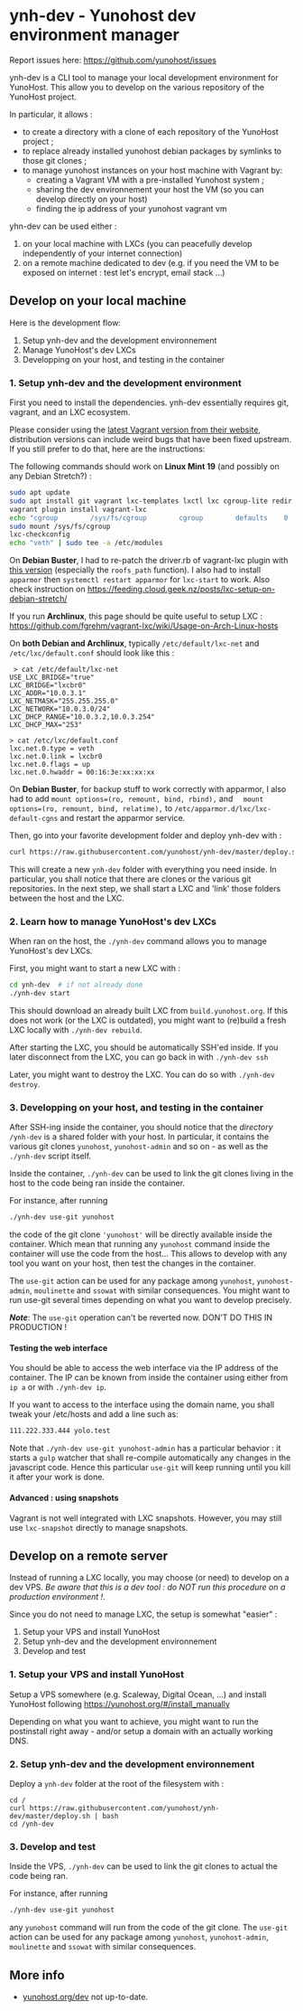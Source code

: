 # ynh-dev - Yunohost dev environment manager

Report issues here: https://github.com/yunohost/issues

ynh-dev is a CLI tool to manage your local development environment for YunoHost. This allow you to develop on the various repository of the YunoHost project.

In particular, it allows :

 * to create a directory with a clone of each repository of the YunoHost project ;
 * to replace already installed yunohost debian packages by symlinks to those git clones ;
 * to manage yunohost instances on your host machine with Vagrant by:
   * creating a Vagrant VM with a pre-installed Yunohost system ;
   * sharing the dev environnement your host the VM (so you can develop directly on your host)
   * finding the ip address of your yunohost vagrant vm

yhn-dev can be used either :
1. on your local machine with LXCs (you can peacefully develop independently of your internet connection)
2. on a remote machine dedicated to dev (e.g. if you need the VM to be exposed on internet : test let's encrypt, email stack ...)

## Develop on your local machine

Here is the development flow:

1. Setup ynh-dev and the development environnement
2. Manage YunoHost's dev LXCs
3. Developping on your host, and testing in the container

### 1. Setup ynh-dev and the development environment

First you need to install the dependencies. ynh-dev essentially requires git, vagrant, and an LXC ecosystem.

Please consider using the [latest Vagrant version from their website](https://www.vagrantup.com/downloads.html), distribution versions can include weird bugs that have been fixed upstream. If you still prefer to do that, here are the instructions:

The following commands should work on **Linux Mint 19** (and possibly on any Debian Stretch?) :

```bash
sudo apt update
sudo apt install git vagrant lxc-templates lxctl lxc cgroup-lite redir bridge-utils libc6 debootstrap
vagrant plugin install vagrant-lxc
echo "cgroup        /sys/fs/cgroup        cgroup        defaults    0    0" | sudo tee -a /etc/fstab
sudo mount /sys/fs/cgroup
lxc-checkconfig
echo "veth" | sudo tee -a /etc/modules
```

On **Debian Buster**, I had to re-patch the driver.rb of vagrant-lxc plugin with [this version](https://raw.githubusercontent.com/fgrehm/vagrant-lxc/2a5510b34cc59cd3cb8f2dcedc3073852d841101/lib/vagrant-lxc/driver.rb) (especially the `roofs_path` function). I also had to install `apparmor` then `systemctl restart apparmor` for `lxc-start` to work. Also check instruction on https://feeding.cloud.geek.nz/posts/lxc-setup-on-debian-stretch/

If you run **Archlinux**, this page should be quite useful to setup LXC : https://github.com/fgrehm/vagrant-lxc/wiki/Usage-on-Arch-Linux-hosts

On **both Debian and Archlinux**, typically `/etc/default/lxc-net` and `/etc/lxc/default.conf` should look like this :

```
 > cat /etc/default/lxc-net
USE_LXC_BRIDGE="true"
LXC_BRIDGE="lxcbr0"
LXC_ADDR="10.0.3.1"
LXC_NETMASK="255.255.255.0"
LXC_NETWORK="10.0.3.0/24"
LXC_DHCP_RANGE="10.0.3.2,10.0.3.254"
LXC_DHCP_MAX="253"

> cat /etc/lxc/default.conf
lxc.net.0.type = veth
lxc.net.0.link = lxcbr0
lxc.net.0.flags = up
lxc.net.0.hwaddr = 00:16:3e:xx:xx:xx
```

On **Debian Buster**, for backup stuff to work correctly with apparmor, I also had to add `mount options=(ro, remount, bind, rbind),` and `  mount options=(ro, remount, bind, relatime),` to `/etc/apparmor.d/lxc/lxc-default-cgns` and restart the apparmor service.

Then, go into your favorite development folder and deploy ynh-dev with :

```bash
curl https://raw.githubusercontent.com/yunohost/ynh-dev/master/deploy.sh | bash
```

This will create a new `ynh-dev` folder with everything you need inside. In particular, you shall notice that there are clones or the various git repositories. In the next step, we shall start a LXC and 'link' those folders between the host and the LXC.

### 2. Learn how to manage YunoHost's dev LXCs

When ran on the host, the `./ynh-dev` command allows you to manage YunoHost's dev LXCs.

First, you might want to start a new LXC with :

```bash
cd ynh-dev  # if not already done
./ynh-dev start
```

This should download an already built LXC from `build.yunohost.org`. If this does not work (or the LXC is outdated), you might want to (re)build a fresh LXC locally with `./ynh-dev rebuild`.

After starting the LXC, you should be automatically SSH'ed inside. If you later disconnect from the LXC, you can go back in with `./ynh-dev ssh`

Later, you might want to destroy the LXC. You can do so with `./ynh-dev destroy`.


### 3. Developping on your host, and testing in the container

After SSH-ing inside the container, you should notice that the *directory* `/ynh-dev` is a shared folder with your host. In particular, it contains the various git clones `yunohost`, `yunohost-admin` and so on - as well as the `./ynh-dev` script itself.

Inside the container, `./ynh-dev` can be used to link the git clones living in the host to the code being ran inside the container.

For instance, after running

```bash
./ynh-dev use-git yunohost
```

the code of the git clone `'yunohost'` will be directly available inside the container. Which mean that running any `yunohost` command inside the container will use the code from the host... This allows to develop with any tool you want on your host, then test the changes in the container.

The `use-git` action can be used for any package among `yunohost`, `yunohost-admin`, `moulinette` and `ssowat` with similar consequences. You might want to run use-git several times depending on what you want to develop precisely.

***Note***: The `use-git` operation can't be reverted now. DON'T DO THIS IN PRODUCTION !


#### Testing the web interface

You should be able to access the web interface via the IP address of the container. The IP can be known from inside the container using either from `ip a` or with `./ynh-dev ip`.

If you want to access to the interface using the domain name, you shall tweak your /etc/hosts and add a line such as:

```bash
111.222.333.444 yolo.test
```

Note that `./ynh-dev use-git yunohost-admin` has a particular behavior : it starts a `gulp` watcher that shall re-compile automatically any changes in the javascript code. Hence this particular `use-git` will keep running until you kill it after your work is done.


#### Advanced : using snapshots

Vagrant is not well integrated with LXC snapshots. However, you may still use `lxc-snapshot` directly to manage snapshots.

## Develop on a remote server

Instead of running a LXC locally, you may choose (or need) to develop on a dev VPS. *Be aware that this is a dev tool : do NOT run this procedure on a production environment !*.

Since you do not need to manage LXC, the setup is somewhat "easier" :

1. Setup your VPS and install YunoHost
2. Setup ynh-dev and the development environnement
3. Develop and test

### 1. Setup your VPS and install YunoHost

Setup a VPS somewhere (e.g. Scaleway, Digital Ocean, ...) and install YunoHost following https://yunohost.org/#/install_manually

Depending on what you want to achieve, you might want to run the postinstall right away - and/or setup a domain with an actually working DNS.

### 2. Setup ynh-dev and the development environnement

Deploy a `ynh-dev` folder at the root of the filesystem with :

```
cd /
curl https://raw.githubusercontent.com/yunohost/ynh-dev/master/deploy.sh | bash
cd /ynh-dev
```

### 3. Develop and test

Inside the VPS, `./ynh-dev` can be used to link the git clones to actual the code being ran.

For instance, after running

```bash
./ynh-dev use-git yunohost
```

any `yunohost` command will run from the code of the git clone. The `use-git` action can be used for any package among `yunohost`, `yunohost-admin`, `moulinette` and `ssowat` with similar consequences.

## More info

* [yunohost.org/dev](https://yunohost.org/dev) not up-to-date.
